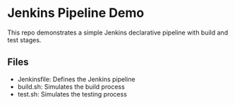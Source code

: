 # Jenkins Pipeline Demo

This repo demonstrates a simple Jenkins declarative pipeline with build and test stages.

## Files
- Jenkinsfile: Defines the Jenkins pipeline
- build.sh: Simulates the build process
- test.sh: Simulates the testing process
